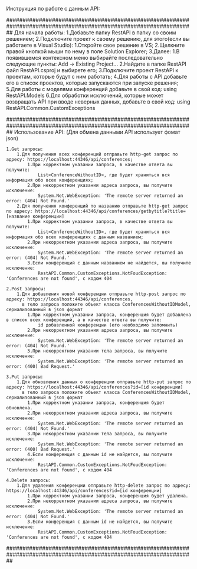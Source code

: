 Инструкция по работе с данным API:

##################################################################################################################
Для начала работы:
	1.Добавьте папку RestAPI в папку со своим решением;
	2.Подключите проект к своему решению, для этого(если вы работаете в Visual Studio):
		1.Откройте свое решение в VS;
		2.Щелкните правой кнопкой мыши по нему в поле Solution Explorer;
		3.Далее:
			1.В появившемся контексном меню выбирайте последовательно следующие пункты:
	        		Add -> Existing Project...
		 	2.Найдите в папке RestAPI файл RestAPI.csproj и выбирете его;
	3.Подключите проект RestAPI к проектам, которые будут с ним работать;
	4.Для работы с API добавьте его в список проектов, которые запускаются при запуске решения;
	5.Для работы с моделями конференций добавьте в свой код:
		using RestAPI.Models
	6.Для обработки исключений, которые может возвращать API при вводе неверных данных, добавьте в свой код: 
		using RestAPI.Common.CustomExceptions

##################################################################################################################
Использование API: (Для обмена данными API использует фомат json)

	1.Get запросы:
		1.Для получения всех конференций отправьте http-get запрос по адресу: https://localhost:44346/api/conferences;
			1.При корректном указании запроса, в качестве ответа вы получите:
				List<ConferenceWithoutID>, где будет храниться вся информация обо всех конференциях;
			2.При некорректном указании адреса запроса, вы получите исключение:
				System.Net.WebException: 'The remote server returned an error: (404) Not Found.'	
   		2.Для получения конференций по названию отправьте http-get запрос по адресу: https://localhost:44346/api/conferences/getbytitle?title=[название конференции]
			1.При корректном указании запроса, в качестве ответа вы получите:
				List<ConferenceWithoutID>, где будет храниться вся информация обо всех конференциях с данным названием;
			2.При некорректном указании адреса запроса, вы получите исключение:
				System.Net.WebException: 'The remote server returned an error: (404) Not Found.'
			3.Если конференций с данным названием не найдется, вы получите исключение:
				RestAPI.Common.CustomExceptions.NotFoudException: 'Conferences are not found', с кодом 404

	2.Post запросы:
		1.Для добавления новой конференции отправьте http-post запрос по адресу: https://localhost:44346/api/conferences,
		  в тело запроса положите объект класса ConferencesWithoutIDModel, сериализованный в json формат
			1.При корректном указании запроса, конференция будет добавлена в список всех конференций, а в качестве ответа вы получите: 
				id добавленной конференции (его необходимо запомнить)
			2.При некорректном указании адреса запроса, вы получите исключение:
				System.Net.WebException: 'The remote server returned an error: (404) Not Found.'
			3.При некорректном указании тела запроса, вы получите исключение:
				System.Net.WebException: 'The remote server returned an error: (400) Bad Request.'

	3.Put запросы:
		1.Для обновления данных о конференции отправьте http-put запрос по адресу: https://localhost:44346/api/conferences?id=[id конференции] 
		  в тело запроса положите объект класса ConferencesWithoutIDModel, сериализованный в json формат
			1.При корректном указании запроса, конференция будет обновлена.
			2.При некорректном указании адреса запроса, вы получите исключение:
				System.Net.WebException: 'The remote server returned an error: (404) Not Found.'
			3.При некорректном указании тела запроса, вы получите исключение:
				System.Net.WebException: 'The remote server returned an error: (400) Bad Request.'
			4.Если конференция с данным id не найдется, вы получите исключение:
				RestAPI.Common.CustomExceptions.NotFoudException: 'Conferences are not found', с кодом 404
	
	4.Delete запросы:
		1.Для удаления конференции отправьте http-delete запрос по адресу: https://localhost:44346/api/conferences?id=[id конференции] 
			1.При корректном указании запроса, конференция будет удалена.
			2.При некорректном указании адреса запроса, вы получите исключение:
				System.Net.WebException: 'The remote server returned an error: (404) Not Found.'
			3.Если конференция с данным id не найдется, вы получите исключение:
				RestAPI.Common.CustomExceptions.NotFoudException: 'Conferences are not found', с кодом 404

##################################################################################################################











